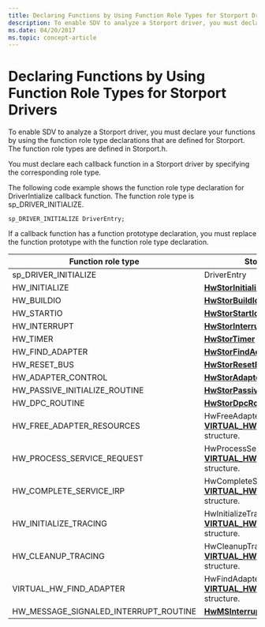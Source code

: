 ```yaml
---
title: Declaring Functions by Using Function Role Types for Storport Drivers
description: To enable SDV to analyze a Storport driver, you must declare your functions by using the function role type declarations that are defined for Storport. The function role types are defined in Storport.h.
ms.date: 04/20/2017
ms.topic: concept-article
---
```


# Declaring Functions by Using Function Role Types for Storport Drivers


To enable SDV to analyze a Storport driver, you must declare your functions by using the function role type declarations that are defined for Storport. The function role types are defined in Storport.h.

You must declare each callback function in a Storport driver by specifying the corresponding role type.

The following code example shows the function role type declaration for DriverIntialize callback function. The function role type is sp\_DRIVER\_INITIALIZE.

```
sp_DRIVER_INITIALIZE DriverEntry;
```

If a callback function has a function prototype declaration, you must replace the function prototype with the function role type declaration.

| Function role type                        | Storport routine                                                                                                               |
|-------------------------------------------|--------------------------------------------------------------------------------------------------------------------------------|
| sp\_DRIVER\_INITIALIZE                    | DriverEntry                                                                                                                    |
| HW\_INITIALIZE                            | [**HwStorInitialize**](/windows-hardware/drivers/ddi/storport/nc-storport-hw_initialize)                                                                               |
| HW\_BUILDIO                               | [**HwStorBuildIo**](/windows-hardware/drivers/ddi/storport/nc-storport-hw_buildio)                                                                                     |
| HW\_STARTIO                               | [**HwStorStartIo**](/windows-hardware/drivers/ddi/storport/nc-storport-hw_startio)                                                                                     |
| HW\_INTERRUPT                             | [**HwStorInterrupt**](/windows-hardware/drivers/ddi/storport/nc-storport-hw_interrupt)                                                                                 |
| HW\_TIMER                                 | [**HwStorTimer**](/windows-hardware/drivers/ddi/storport/nc-storport-hw_timer)                                                                                         |
| HW\_FIND\_ADAPTER                         | [**HwStorFindAdapter**](/windows-hardware/drivers/ddi/storport/nc-storport-hw_find_adapter)                                                                             |
| HW\_RESET\_BUS                            | [**HwStorResetBus**](/windows-hardware/drivers/ddi/storport/nc-storport-hw_reset_bus)                                                                                   |
| HW\_ADAPTER\_CONTROL                      | [**HwStorAdapterControl**](/windows-hardware/drivers/ddi/storport/nc-storport-hw_adapter_control)                                                                       |
| HW\_PASSIVE\_INITIALIZE\_ROUTINE          | [**HwStorPassiveInitializeRoutine**](/windows-hardware/drivers/ddi/storport/nc-storport-hw_passive_initialize_routine)                                                   |
| HW\_DPC\_ROUTINE                          | [**HwStorDpcRoutine**](/windows-hardware/drivers/ddi/storport/nc-storport-hw_dpc_routine)                                                                               |
| HW\_FREE\_ADAPTER\_RESOURCES              | HwFreeAdapterResources part of the [**VIRTUAL\_HW\_INITIALIZATION\_DATA**](/windows-hardware/drivers/ddi/storport/ns-storport-_virtual_hw_initialization_data) structure.  |
| HW\_PROCESS\_SERVICE\_REQUEST             | HwProcessServiceRequest part of the [**VIRTUAL\_HW\_INITIALIZATION\_DATA**](/windows-hardware/drivers/ddi/storport/ns-storport-_virtual_hw_initialization_data) structure. |
| HW\_COMPLETE\_SERVICE\_IRP                | HwCompleteServiceIrp part of the [**VIRTUAL\_HW\_INITIALIZATION\_DATA**](/windows-hardware/drivers/ddi/storport/ns-storport-_virtual_hw_initialization_data) structure.    |
| HW\_INITIALIZE\_TRACING                   | HwInitializeTracing part of the [**VIRTUAL\_HW\_INITIALIZATION\_DATA**](/windows-hardware/drivers/ddi/storport/ns-storport-_virtual_hw_initialization_data) structure.     |
| HW\_CLEANUP\_TRACING                      | HwCleanupTracing part of the [**VIRTUAL\_HW\_INITIALIZATION\_DATA**](/windows-hardware/drivers/ddi/storport/ns-storport-_virtual_hw_initialization_data) structure.        |
| VIRTUAL\_HW\_FIND\_ADAPTER                | HwFindAdapter part of the [**VIRTUAL\_HW\_INITIALIZATION\_DATA**](/windows-hardware/drivers/ddi/storport/ns-storport-_virtual_hw_initialization_data) structure.           |
| HW\_MESSAGE\_SIGNALED\_INTERRUPT\_ROUTINE | [**HwMSInterruptRoutine**](/windows-hardware/drivers/ddi/storport/nc-storport-hw_message_signaled_interrupt_routine)                                                                       |

 

 

